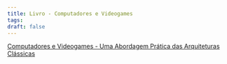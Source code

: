 ```yaml
---
title: Livro - Computadores e Videogames
tags: 
draft: false
---
```


[Computadores e Videogames - Uma Abordagem Prática das Arquiteturas Clássicas](https://laob.pesquisa.ufabc.edu.br/livro30.pdf)
